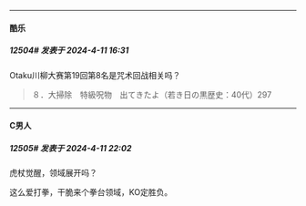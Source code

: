 ﻿
*****

####  酷乐  
##### 12504#       发表于 2024-4-11 16:31

Otaku川柳大赛第19回第8名是咒术回战相关吗？
 <blockquote>８．大掃除　特級呪物　出てきたよ（若き日の黒歴史：40代）297</blockquote>


*****

####  C男人  
##### 12505#       发表于 2024-4-11 22:02

虎杖觉醒，领域展开吗？

这么爱打拳，干脆来个拳台领域，KO定胜负。

